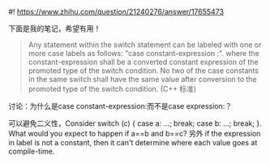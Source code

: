 #! https://www.zhihu.com/question/21240276/answer/17655473

[comment]: <> (Answer URL: https://www.zhihu.com/question/21240276/answer/17655473)
[comment]: <> (Question Title: switch语句中，case的后面为什么必须是常量？)
[comment]: <> (Author Name: 采石工)
[comment]: <> (Create Time: 2013-06-25 12:19:38)

下面是我的笔记，希望有用！

> Any statement within the switch statement can be labeled with one or more case labels as follows: "case constant-expression :". where the constant-expression shall be a converted constant expression of the promoted type of the switch condition. No two of the case constants in the same switch shall have the same value after conversion to the promoted type of the switch condition. (C++ 标准)

讨论：为什么是case constant-expression:而不是case expression:？  

可以避免二义性，Consider switch (c) { case a: ...; break; case b: ...; break; }. What would you expect to happen if a==b and b==c? 另外 if the expression in label is not a constant, then it can't determine where each value goes at compile-time.

